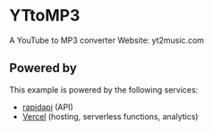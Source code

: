 # YTtoMP3

A YouTube to MP3 converter
Website: yt2music.com
## Powered by

This example is powered by the following services:

- [rapidapi](https://rapidapi.com) (API)
- [Vercel](https://vercel.com) (hosting, serverless functions, analytics)

